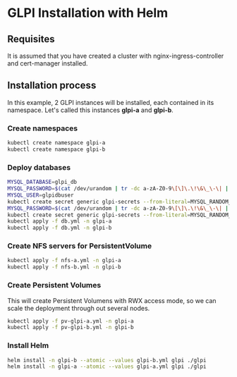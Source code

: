 # GLPI Installation with Helm

## Requisites

It is assumed that you have created a cluster with nginx-ingress-controller and cert-manager installed.

## Installation process

In this example, 2 GLPI instances will be installed, each contained in its namespace. Let's called this instances **glpi-a** and **glpi-b**.

### Create namespaces

```bash
kubectl create namespace glpi-a
kubectl create namespace glpi-b
```

### Deploy databases

```bash
MYSQL_DATABASE=glpi_db
MYSQL_PASSWORD=$(cat /dev/urandom | tr -dc a-zA-Z0-9\[\]\.\!\&\_\-\| | head -c24)
MYSQL_USER=glpidbuser
kubectl create secret generic glpi-secrets --from-literal=MYSQL_RANDOM_ROOT_PASSWORD=yes --from-literal=MYSQL_USER=$MYSQL_USER --from-literal=MYSQL_DATABASE=$MYSQL_DATABASE --from-literal=MYSQL_PASSWORD=$MYSQL_PASSWORD -n glpi-a
MYSQL_PASSWORD=$(cat /dev/urandom | tr -dc a-zA-Z0-9\[\]\.\!\&\_\-\| | head -c24)
kubectl create secret generic glpi-secrets --from-literal=MYSQL_RANDOM_ROOT_PASSWORD=yes --from-literal=MYSQL_USER=$MYSQL_USER --from-literal=MYSQL_DATABASE=$MYSQL_DATABASE --from-literal=MYSQL_PASSWORD=$MYSQL_PASSWORD -n glpi-b
kubectl apply -f db.yml -n glpi-a
kubectl apply -f db.yml -n glpi-b
```

### Create NFS servers for PersistentVolume

```bash
kubectl apply -f nfs-a.yml -n glpi-a
kubectl apply -f nfs-b.yml -n glpi-b
```

### Create Persistent Volumes

This will create Persistent Volumens with RWX access mode, so we can scale the deployment through out several nodes.

```bash
kubectl apply -f pv-glpi-a.yml -n glpi-a
kubectl apply -f pv-glpi-b.yml -n glpi-b
```

### Install Helm

```bash
helm install -n glpi-b --atomic --values glpi-b.yml glpi ./glpi
helm install -n glpi-a --atomic --values glpi-a.yml glpi ./glpi
```
